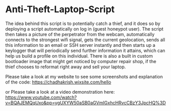 # Anti-Theft-Laptop-Script
The idea behind this script is to potentially catch a thief, and it does so by deploying a script automatically on log in (guest honeypot user). The script then takes a picture of the perpetrator from the webcam, automatically connects to the strongest wifi signal, gets the current geolocation, sends all this information to an email or SSH server instantly and then starts up a keylogger that will periodically send further information it attains, which can help us build a profile on this individual. There is also a built in custom bootloader image that might get noticed by computer repair shop, if the thief chooses to reformat right away and sell your laptop. 

Please take a look at my website to see some screenshots and explanation of the code: https://chadhakrish.wixsite.com/hello


or Please take a look at a video demonstration here: https://www.youtube.com/watch?v=BQAJEMQqUxo&pp=ygUXYW50aSB0aGVmIGxhcHRvcCBzY3JpcHQ%3D
